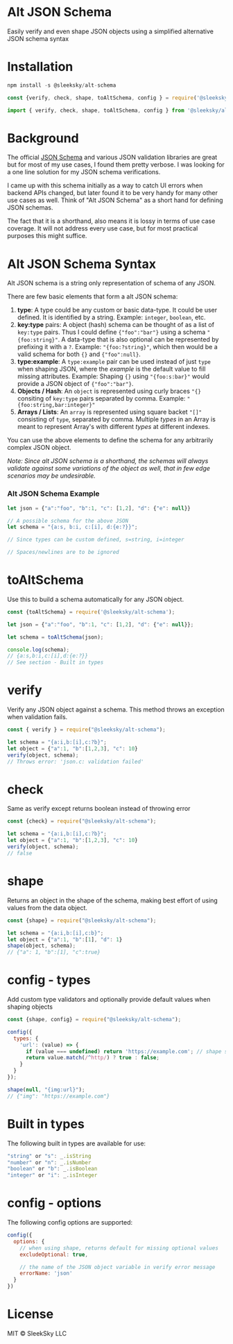 # Alt JSON Schema

Easily verify and even shape JSON objects using a simplified alternative JSON schema syntax

# Installation

```JavaScript
npm install -s @sleeksky/alt-schema

const {verify, check, shape, toAltSchema, config } = require('@sleeksky/alt-schema')

import { verify, check, shape, toAltSchema, config } from '@sleeksky/alt-schema';
```
# Background

The official [JSON Schema](https://json-schema.org/) and various JSON validation libraries are great but for most of my use cases, I found them pretty verbose. I was looking for a one line solution for my JSON schema verifications.

I came up with this schema initially as a way to catch UI errors when backend APIs changed, but later found it to be very handy for many other use cases as well. Think of "Alt JSON Schema" as a short hand for defining JSON schemas.

The fact that it is a shorthand, also means it is lossy in terms of use case coverage. It will not address every use case, but for most practical purposes this might suffice.

# Alt JSON Schema Syntax

Alt JSON schema is a string only representation of schema of any JSON.

There are few basic elements that form a alt JSON schema:
1. **type**: A type could be any custom or basic data-type. It could be user defined. It is identified by a string. Example: `integer`, `boolean`, etc.
2. **key:type** pairs: A object (hash) schema can be thought of as a list of `key:type` pairs. Thus I could define `{"foo":"bar"}` using a schema `"{foo:string}"`. A data-type that is also optional can be represented by prefixing it with a `?`. Example: `"{foo:?string}"`, which then would be a valid schema for both `{}` and `{"foo":null}`.
3. **type:example**: A `type:example` pair can be used instead of just `type` when shaping JSON, where the _example_ is the default value to fill missing attributes. Example: Shaping `{}` using `"{foo:s:bar}"` would provide a JSON object of `{"foo":"bar"}`.
4. **Objects / Hash**: An `object` is represented using curly braces  `"{}` consiting of `key:type` pairs separated by comma. Example: `"{foo:string,bar:integer}"`
5. **Arrays / Lists**: An `array` is represented using square backet `"[]"` consisting of `type`, separated by comma. Multiple _types_ in an Array is meant to represent Array's with different _types_ at different indexes.

You can use the above elements to define the schema for any arbitrarily complex JSON object. 

_Note: Since alt JSON schema is a shorthand, the schemas will always validate against some variations of the object as well, that in few edge scenarios may be undesirable._

### Alt JSON Schema Example
```JavaScript
let json = {"a":"foo", "b":1, "c": [1,2], "d": {"e": null}}

// A possible schema for the above JSON
let schema = "{a:s, b:i, c:[i], d:{e:?}}";

// Since types can be custom defined, s=string, i=integer

// Spaces/newlines are to be ignored
```

# toAltSchema
Use this to build a schema automatically for any JSON object.
```JavaScript
const {toAltSchema} = require('@sleeksky/alt-schema');

let json = {"a":"foo", "b":1, "c": [1,2], "d": {"e": null}};

let schema = toAltSchema(json);

console.log(schema); 
// {a:s,b:i,c:[i],d:{e:?}} 
// See section - Built in types
```

# verify
Verify any JSON object against a schema. This method throws an exception when validation fails.
```JavaScript
const { verify } = require("@sleeksky/alt-schema");

let schema = "{a:i,b:[i],c:?b}";
let object = {"a":1, "b":[1,2,3], "c": 10}
verify(object, schema); 
// Throws error: 'json.c: validation failed'
```

# check
Same as verify except returns boolean instead of throwing error
```JavaScript
const {check} = require("@sleeksky/alt-schema");

let schema = "{a:i,b:[i],c:?b}";
let object = {"a":1, "b":[1,2,3], "c": 10}
verify(object, schema); 
// false
```

# shape
Returns an object in the shape of the schema, making best effort of using values from the data object.
```JavaScript
const {shape} = require("@sleeksky/alt-schema");

let schema = "{a:i,b:[i],c:b}";
let object = {"a":1, "b":[1], "d": 1}
shape(object, schema); 
// {"a": 1, "b":[1], "c":true}
```

# config - types
Add custom type validators and optionally provide default values when shaping objects
```JavaScript
const {shape, config} = require("@sleeksky/alt-schema");

config({
  types: {
    'url': (value) => {
      if (value === undefined) return 'https://example.com'; // shape sample
      return value.match(/^http/) ? true : false;
    }
  }
});

shape(null, "{img:url}");
// {"img": "https://example.com"}
```
# Built in types
The following built in types are available for use:
```JavaScript
"string" or "s": _.isString
"number" or "n": _.isNumber
"boolean" or "b": _.isBoolean
"integer" or "i": _.isInteger

```

# config - options
The following config options are supported:
```JavaScript
config({
  options: {
    // when using shape, returns default for missing optional values
    excludeOptional: true, 

    // the name of the JSON object variable in verify error message
    errorName: 'json' 
  }
})
```

# License

MIT © SleekSky LLC
